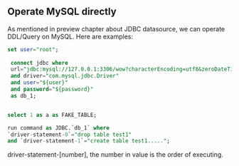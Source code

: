 ## Operate MySQL directly

As mentioned in preview chapter about JDBC datasource, we can operate DDL/Query on MySQL.
Here are examples: 

```sql
set user="root";
 
 connect jdbc where
 url="jdbc:mysql://127.0.0.1:3306/wow?characterEncoding=utf8&zeroDateTimeBehavior=convertToNull&tinyInt1isBit=false"
 and driver="com.mysql.jdbc.Driver"
 and user="${user}"
 and password="${password}"
 as db_1;


select 1 as a as FAKE_TABLE;

run command as JDBC.`db_1` where 
`driver-statement-0`="drop table test1"
and `driver-statement-1`="create table test1.....";
```
driver-statement-[number], the number in value is the order of executing.


